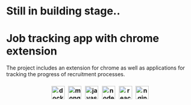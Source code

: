 # Still in building stage..
# Job tracking app with chrome extension
The project includes an extension for chrome as well as applications for tracking the progress of recruitment processes.
<h3 align="center">
  <img src="https://cdn.jsdelivr.net/gh/devicons/devicon/icons/docker/docker-original.svg" height="35" alt="docker logo"  />
  <img width="2" />
  <img src="https://cdn.jsdelivr.net/gh/devicons/devicon/icons/mongodb/mongodb-original-wordmark.svg" height="35" alt="mongodblogo"  />
  <img width="2" />
  <img src="https://cdn.jsdelivr.net/gh/devicons/devicon/icons/javascript/javascript-original.svg" height="35" alt="javascript logo"  />
  <img width="2" />
  <img src="https://skillicons.dev/icons?i=nodejs" height="35" alt="nodejs logo"/>
  <img width="2" />
  <img src="https://skillicons.dev/icons?i=react" height="35" alt="react logo"/>
  <img width="2" />
  <img src="https://skillicons.dev/icons?i=nginx" height="35" alt="nginx logo"/>
  <img width="2" />
</h3>
